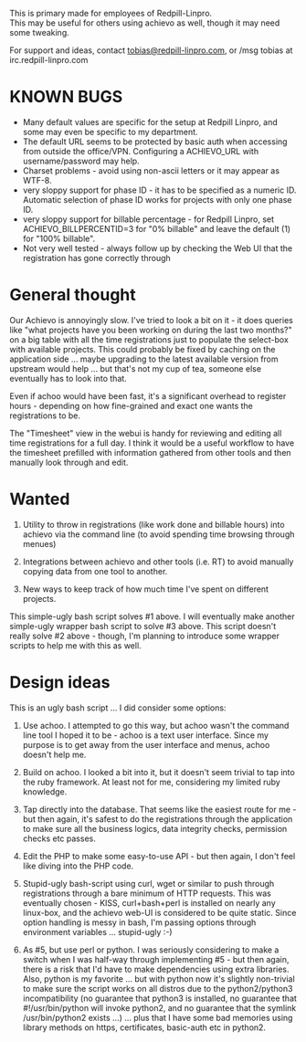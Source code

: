 This is primary made for employees of Redpill-Linpro.  
This may be useful for others using achievo as well, though it may
need some tweaking.

For support and ideas, contact tobias@redpill-linpro.com, or /msg
tobias at irc.redpill-linpro.com

KNOWN BUGS
==========

* Many default values are specific for the setup at Redpill Linpro, and some may even be specific to my department.
* The default URL seems to be protected by basic auth when accessing from outside the office/VPN.  Configuring a ACHIEVO_URL with username/password may help.
* Charset problems - avoid using non-ascii letters or it may appear as WTF-8.
* very sloppy support for phase ID - it has to be specified as a numeric ID.  Automatic selection of phase ID works for projects with only one phase ID.
* very sloppy support for billable percentage - for Redpill Linpro, set ACHIEVO_BILLPERCENTID=3 for "0% billable" and leave the default (1) for "100% billable".
* Not very well tested - always follow up by checking the Web UI that the registration has gone correctly through

General thought
===============

Our Achievo is annoyingly slow.  I've tried to look a bit on it - it
does queries like "what projects have you been working on during the
last two months?" on a big table with all the time registrations just
to populate the select-box with available projects.  This could
probably be fixed by caching on the application side ... maybe
upgrading to the latest available version from upstream would help
... but that's not my cup of tea, someone else eventually has to look
into that.

Even if achoo would have been fast, it's a significant overhead to
register hours - depending on how fine-grained and exact one wants the
registrations to be.

The "Timesheet" view in the webui is handy for reviewing and editing
all time registrations for a full day.  I think it would be a useful
workflow to have the timesheet prefilled with information gathered
from other tools and then manually look through and edit.

Wanted
======

1) Utility to throw in registrations (like work done and billable
hours) into achievo via the command line (to avoid spending time
browsing through menues)

2) Integrations between achievo and other tools (i.e. RT) to avoid
manually copying data from one tool to another.

3) New ways to keep track of how much time I've spent on different
projects.

This simple-ugly bash script solves #1 above.  I will eventually make
another simple-ugly wrapper bash script to solve #3 above.  This
script doesn't really solve #2 above - though, I'm planning to
introduce some wrapper scripts to help me with this as well.

Design ideas
============

This is an ugly bash script ... I did consider some options:

1) Use achoo.  I attempted to go this way, but achoo wasn't the
command line tool I hoped it to be - achoo is a text user interface.
Since my purpose is to get away from the user interface and menus,
achoo doesn't help me.

2) Build on achoo.  I looked a bit into it, but it doesn't seem
trivial to tap into the ruby framework.  At least not for me,
considering my limited ruby knowledge.

3) Tap directly into the database.  That seems like the easiest route
for me - but then again, it's safest to do the registrations through
the application to make sure all the business logics, data integrity
checks, permission checks etc passes.

4) Edit the PHP to make some easy-to-use API - but then again, I don't
feel like diving into the PHP code.

5) Stupid-ugly bash-script using curl, wget or similar to push through
registrations through a bare minimum of HTTP requests.  This was
eventually chosen - KISS, curl+bash+perl is installed on nearly any
linux-box, and the achievo web-UI is considered to be quite static.
Since option handling is messy in bash, I'm passing options through
environment variables ... stupid-ugly :-)

6) As #5, but use perl or python.  I was seriously considering to make
a switch when I was half-way through implementing #5 - but then again,
there is a risk that I'd have to make dependencies using extra
libraries.  Also, python is my favorite ... but with python now it's
slightly non-trivial to make sure the script works on all distros due
to the python2/python3 incompatibility (no guarantee that python3 is
installed, no guarantee that #!/usr/bin/python will invoke python2,
and no guarantee that the symlink /usr/bin/python2 exists ...)
... plus that I have some bad memories using library methods on https,
certificates, basic-auth etc in python2.

